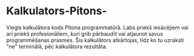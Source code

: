 # Kalkulators-Pitons-
Viegls kalkulātora kods Pitona programmatūrā. Labs priekš iesācējiem vai arī priekš profesionāliem, kuri grib pārbaudīt vai atjaunot savus programmēšanas prasmes. Šis kalkulātors atkārtojas, līdz ko tu uzraksti "ne" terminālā, pēc kalkulātora rezultāta. 
